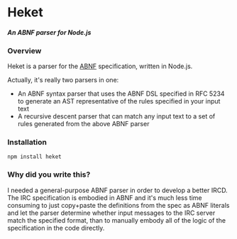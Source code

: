 # Heket
#### *An ABNF parser for Node.js*


### Overview

Heket is a parser for the [ABNF](https://tools.ietf.org/html/rfc5234) specification, written in Node.js.

Actually, it's really two parsers in one:
- An ABNF syntax parser that uses the ABNF DSL specified in RFC 5234 to generate an AST representative of the rules specified in your input text
- A recursive descent parser that can match any input text to a set of rules generated from the above ABNF parser



### Installation

`npm install heket`

### Why did you write this?

I needed a general-purpose ABNF parser in order to develop a better IRCD. The IRC specification is embodied in ABNF and it's much less time consuming to just copy+paste the definitions from the spec as ABNF literals and let the parser determine whether input messages to the IRC server match the specified format, than to manually embody all of the logic of the specification in the code directly.
